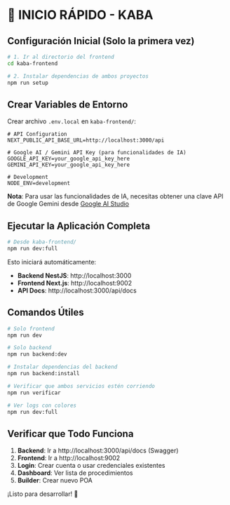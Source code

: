 # 🚀 INICIO RÁPIDO - KABA

## Configuración Inicial (Solo la primera vez)

```bash
# 1. Ir al directorio del frontend
cd kaba-frontend

# 2. Instalar dependencias de ambos proyectos
npm run setup
```

## Crear Variables de Entorno

Crear archivo `.env.local` en `kaba-frontend/`:

```env
# API Configuration
NEXT_PUBLIC_API_BASE_URL=http://localhost:3000/api

# Google AI / Gemini API Key (para funcionalidades de IA)
GOOGLE_API_KEY=your_google_api_key_here
GEMINI_API_KEY=your_google_api_key_here

# Development
NODE_ENV=development
```

**Nota**: Para usar las funcionalidades de IA, necesitas obtener una clave API de Google Gemini desde [Google AI Studio](https://makersuite.google.com/app/apikey)

## Ejecutar la Aplicación Completa

```bash
# Desde kaba-frontend/
npm run dev:full
```

Esto iniciará automáticamente:
- **Backend NestJS**: http://localhost:3000
- **Frontend Next.js**: http://localhost:9002
- **API Docs**: http://localhost:3000/api/docs

## Comandos Útiles

```bash
# Solo frontend
npm run dev

# Solo backend
npm run backend:dev

# Instalar dependencias del backend
npm run backend:install

# Verificar que ambos servicios estén corriendo
npm run verificar

# Ver logs con colores
npm run dev:full
```

## Verificar que Todo Funciona

1. **Backend**: Ir a http://localhost:3000/api/docs (Swagger)
2. **Frontend**: Ir a http://localhost:9002
3. **Login**: Crear cuenta o usar credenciales existentes
4. **Dashboard**: Ver lista de procedimientos
5. **Builder**: Crear nuevo POA

¡Listo para desarrollar! 🎉 